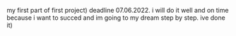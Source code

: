 my first part of first project) deadline 07.06.2022. i will do it well and on time because i want to succed and im going to my dream step by step. ive done it)
